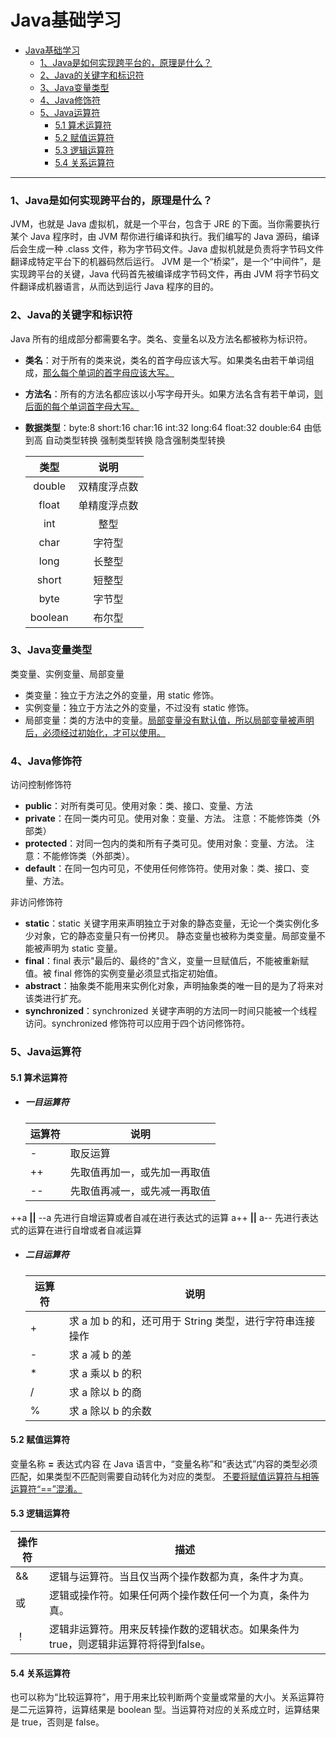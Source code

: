 # Java基础学习

- [Java基础学习](#java基础学习)
    - [1、Java是如何实现跨平台的，原理是什么？](#1java是如何实现跨平台的原理是什么)
    - [2、Java的关键字和标识符](#2java的关键字和标识符)
    - [3、Java变量类型](#3java变量类型)
    - [4、Java修饰符](#4java修饰符)
    - [5、Java运算符](#5java运算符)
      - [5.1 算术运算符](#51-算术运算符)
      - [5.2 赋值运算符](#52-赋值运算符)
      - [5.3 逻辑运算符](#53-逻辑运算符)
      - [5.4 关系运算符](#54-关系运算符)
***
### 1、Java是如何实现跨平台的，原理是什么？

JVM，也就是 Java 虚拟机，就是一个平台，包含于 JRE 的下面。当你需要执行某个 Java 程序时，由 JVM 帮你进行编译和执行。我们编写的 Java 源码，编译后会生成一种 .class 文件，称为字节码文件。Java 虚拟机就是负责将字节码文件翻译成特定平台下的机器码然后运行。
JVM 是一个“桥梁”，是一个“中间件”，是实现跨平台的关键，Java 代码首先被编译成字节码文件，再由 JVM 将字节码文件翻译成机器语言，从而达到运行 Java 程序的目的。  

### 2、Java的关键字和标识符

Java 所有的组成部分都需要名字。类名、变量名以及方法名都被称为标识符。

+ **类名**：对于所有的类来说，类名的首字母应该大写。如果类名由若干单词组成，<u>那么每个单词的首字母应该大写。</u>
+ **方法名**：所有的方法名都应该以小写字母开头。如果方法名含有若干单词，<u>则后面的每个单词首字母大写。</u>
+ **数据类型**：byte:8 short:16 char:16 int:32 long:64 float:32 double:64 由低到高 自动类型转换 强制类型转换 隐含强制类型转换

    | 类型 | 说明 |
    | :---:| :--: |
    | double | 双精度浮点数|
    | float | 单精度浮点数|
     int | 整型
     char | 字符型
     long | 长整型
     short |短整型
     byte | 字节型
     boolean | 布尔型

### 3、Java变量类型

类变量、实例变量、局部变量

+ 类变量：独立于方法之外的变量，用 static 修饰。
+ 实例变量：独立于方法之外的变量，不过没有 static 修饰。
+ 局部变量：类的方法中的变量。<u>局部变量没有默认值，所以局部变量被声明后，必须经过初始化，才可以使用。</u>

### 4、Java修饰符

访问控制修饰符

+ **public**：对所有类可见。使用对象：类、接口、变量、方法
+ **private**：在同一类内可见。使用对象：变量、方法。 注意：不能修饰类（外部类）
+ **protected**：对同一包内的类和所有子类可见。使用对象：变量、方法。 注意：不能修饰类（外部类）。
+ **default**：在同一包内可见，不使用任何修饰符。使用对象：类、接口、变量、方法。

非访问修饰符

+ **static**：static 关键字用来声明独立于对象的静态变量，无论一个类实例化多少对象，它的静态变量只有一份拷贝。 静态变量也被称为类变量。局部变量不能被声明为 static 变量。
+ **final**：final 表示"最后的、最终的"含义，变量一旦赋值后，不能被重新赋值。被 final 修饰的实例变量必须显式指定初始值。
+ **abstract**：抽象类不能用来实例化对象，声明抽象类的唯一目的是为了将来对该类进行扩充。
+ **synchronized**：synchronized 关键字声明的方法同一时间只能被一个线程访问。synchronized 修饰符可以应用于四个访问修饰符。

### 5、Java运算符

#### 5.1 算术运算符

+ ##### 一目运算符

    |  运算符| 说明  |
    |  ----  | ----  |
    | -  | 取反运算 |
    | ++ |先取值再加一，或先加一再取值|
    | -- | 先取值再减一，或先减一再取值|

++a **||** --a 先进行自增运算或者自减在进行表达式的运算
a++ **||** a-- 先进行表达式的运算在进行自增或者自减运算

+ ##### 二目运算符

    |  运算符   | 说明  |
    |  ----  | ----  |
    | +  | 求 a 加 b 的和，还可用于 String 类型，进行字符串连接操作 |
    | - | 求 a 减 b 的差
    | * | 求 a 乘以 b 的积
     / | 求 a 除以 b 的商
     % | 求 a 除以 b 的余数

#### 5.2 赋值运算符

变量名称 **=** 表达式内容
在 Java 语言中，“变量名称”和“表达式”内容的类型必须匹配，如果类型不匹配则需要自动转化为对应的类型。
<u>不要将赋值运算符与相等运算符“==”混淆。</u>

#### 5.3 逻辑运算符

|  操作符 | 描述 |
|  ----  | ----  |
| && | 逻辑与运算符。当且仅当两个操作数都为真，条件才为真。 |
| 或 | 逻辑或操作符。如果任何两个操作数任何一个为真，条件为真。|
| ！ | 逻辑非运算符。用来反转操作数的逻辑状态。如果条件为true，则逻辑非运算符将得到false。|

#### 5.4 关系运算符

也可以称为“比较运算符”，用于用来比较判断两个变量或常量的大小。关系运算符是二元运算符，运算结果是 boolean 型。当运算符对应的关系成立时，运算结果是 true，否则是 false。